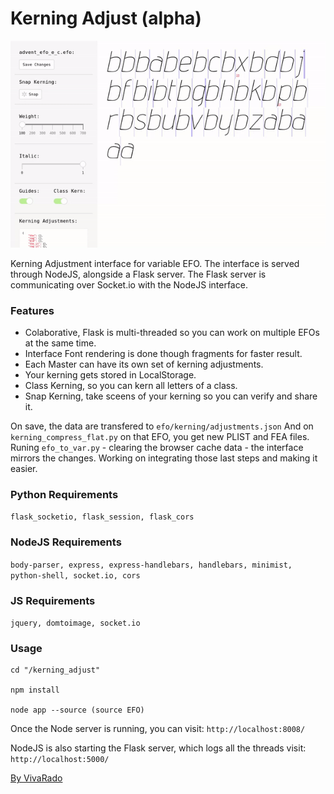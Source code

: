 Kerning Adjust (alpha)
===================

![Screenshot](https://github.com/VivaRado/VRD-Typography-Library/blob/master/Lib/kerning_adjust/assets/img/kerning_adjust_preview.gif)

Kerning Adjustment interface for variable EFO.
The interface is served through NodeJS, alongside a Flask server.
The Flask server is communicating over Socket.io with the NodeJS interface.

### Features

 - Colaborative, Flask is multi-threaded so you can work on multiple EFOs at the same time.
 - Interface Font rendering is done though fragments for faster result.
 - Each Master can have its own set of kerning adjustments.
 - Your kerning gets stored in LocalStorage.
 - Class Kerning, so you can kern all letters of a class.
 - Snap Kerning, take sceens of your kerning so you can verify and share it.

On save, the data are transfered to ```efo/kerning/adjustments.json```
And on ```kerning_compress_flat.py``` on that EFO, you get new PLIST and FEA files.
Runing ```efo_to_var.py``` - clearing the browser cache data - the interface mirrors the changes.
Working on integrating those last steps and making it easier.
 
### Python Requirements

```flask_socketio, flask_session, flask_cors```

### NodeJS Requirements

```body-parser, express, express-handlebars, handlebars, minimist, python-shell, socket.io, cors```

### JS Requirements

```jquery, domtoimage, socket.io```

### Usage

```
cd "/kerning_adjust"

npm install

node app --source (source EFO)
```

Once the Node server is running, you can visit: ```http://localhost:8008/```

NodeJS is also starting the Flask server, which logs all the threads visit: ```http://localhost:5000/```


[By VivaRado](https://www.vivarado.com)
